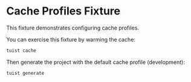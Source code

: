 # Cache Profiles Fixture

This fixture demonstrates configuring cache profiles.

You can exercise this fixture by warming the cache:

```bash
tuist cache
```

Then generate the project with the default cache profile (development):

```bash
tuist generate
```
